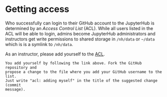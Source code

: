# Getting access

Who successfully can login to their GitHub account to the JupyterHub is
determined by an _Access Control List_ (ACL). While all users listed in the ACL
will be able to login, admins become JupyterHub administrators and instructors
get write permissions to shared storage in `/nh/data` or `~/data` which is is a
symlink to `/nh/data`.

As an instructor, please add yourself to the
[ACL](https://github.com/neurohackademy/nh2021-jupyterhub/edit/master/deployments/hub-neurohackademy-org/config/common.yaml).

```{note}
You add yourself by following the link above. Fork the GitHub repository and
propose a change to the file where you add your GitHub username to the list.
Just write "acl: adding myself" in the title of the suggested change (commit
message).
```
